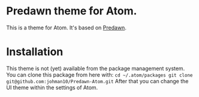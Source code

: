 # Predawn theme for Atom.
This is a theme for Atom. It's based on [Predawn](https://github.com/jamiewilson/predawn).

# Installation
This theme is not (yet) available from the package management system.
You can clone this package from here with:
    ```cd ~/.atom/packages
    git clone git@github.com:johman10/Predawn-Atom.git```
After that you can change the UI theme within the settings of Atom.
